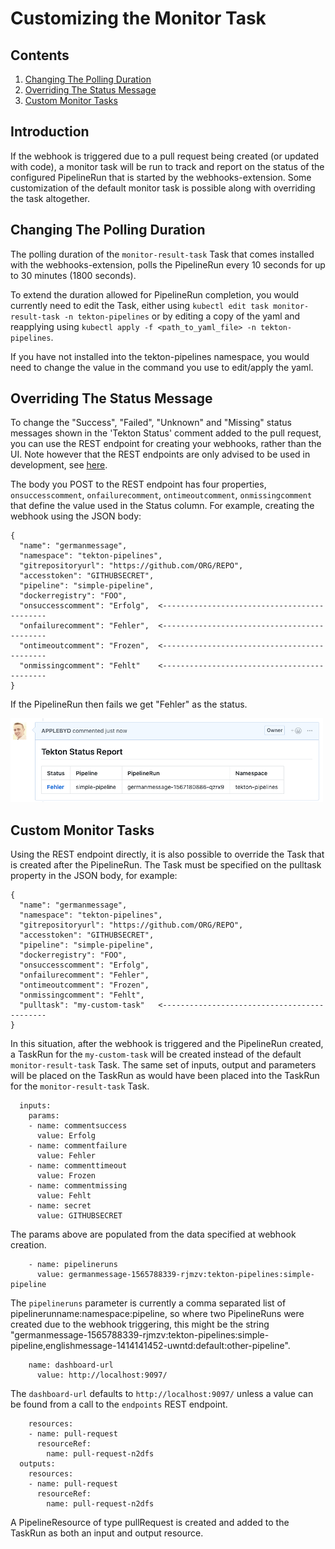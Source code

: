 # Customizing the Monitor Task

## Contents

1. [Changing The Polling Duration](#changing-the-polling-duration)
2. [Overriding The Status Message](#overriding-the-status-message)
3. [Custom Monitor Tasks](#custom-monitor-tasks)

## Introduction

If the webhook is triggered due to a pull request being created (or updated with code), a monitor task will be run to track and report on the status of the configured PipelineRun that is started by the webhooks-extension.  Some customization of the default monitor task is possible along with overriding the task altogether.


## Changing The Polling Duration

The polling duration of the `monitor-result-task` Task that comes installed with the webhooks-extension, polls the PipelineRun every 10 seconds for up to 30 minutes (1800 seconds).

To extend the duration allowed for PipelineRun completion, you would currently need to edit the Task, either using `kubectl edit task monitor-result-task -n tekton-pipelines` or by editing a copy of the yaml and reapplying using `kubectl apply -f <path_to_yaml_file> -n tekton-pipelines`.

If you have not installed into the tekton-pipelines namespace, you would need to change the value in the command you use to edit/apply the yaml.


## Overriding The Status Message

To change the "Success", "Failed", "Unknown" and "Missing" status messages shown in the 'Tekton Status' comment added to the pull request, you can use the REST endpoint for creating your webhooks, rather than the UI.  Note however that the REST endpoints are only advised to be used in development, see [here](../DevelopmentAPIs.md).

The body you POST to the REST endpoint has four properties, `onsuccesscomment`, `onfailurecomment`, `ontimeoutcomment`, `onmissingcomment` that define the value used in the Status column.  For example, creating the webhook using the JSON body:

```
{
  "name": "germanmessage",
  "namespace": "tekton-pipelines",
  "gitrepositoryurl": "https://github.com/ORG/REPO",
  "accesstoken": "GITHUBSECRET",
  "pipeline": "simple-pipeline",
  "dockerregistry": "FOO",
  "onsuccesscomment": "Erfolg",  <--------------------------------------------
  "onfailurecomment": "Fehler",  <--------------------------------------------
  "ontimeoutcomment": "Frozen",  <--------------------------------------------
  "onmissingcomment": "Fehlt"    <--------------------------------------------
}
```

If the PipelineRun then fails we get "Fehler" as the status.

![German failure comment](./images/germanComment.png?raw=true "German failure comment on GitHub pull request")


## Custom Monitor Tasks

Using the REST endpoint directly, it is also possible to override the Task that is created after the PipelineRun.  The Task must be specified on the pulltask property in the JSON body, for example:

```
{
  "name": "germanmessage",
  "namespace": "tekton-pipelines",
  "gitrepositoryurl": "https://github.com/ORG/REPO",
  "accesstoken": "GITHUBSECRET",
  "pipeline": "simple-pipeline",
  "dockerregistry": "FOO",
  "onsuccesscomment": "Erfolg",
  "onfailurecomment": "Fehler",
  "ontimeoutcomment": "Frozen",
  "onmissingcomment": "Fehlt",
  "pulltask": "my-custom-task"   <--------------------------------------------
}
```

In this situation, after the webhook is triggered and the PipelineRun created, a TaskRun for the `my-custom-task` will be created instead of the default `monitor-result-task` Task.  The same set of inputs, output and parameters will be placed on the TaskRun as would have been placed into the TaskRun for the  `monitor-result-task` Task.

```
  inputs:
    params:
    - name: commentsuccess
      value: Erfolg
    - name: commentfailure
      value: Fehler
    - name: commenttimeout
      value: Frozen
    - name: commentmissing
      value: Fehlt
    - name: secret
      value: GITHUBSECRET
```

The params above are populated from the data specified at webhook creation.

```
    - name: pipelineruns
      value: germanmessage-1565788339-rjmzv:tekton-pipelines:simple-pipeline
```

The `pipelineruns` parameter is currently a comma separated list of pipelinerunname:namespace:pipeline, so where two PipelineRuns were created due to the webhook triggering, this might be the string "germanmessage-1565788339-rjmzv:tekton-pipelines:simple-pipeline,englishmessage-1414141452-uwntd:default:other-pipeline".

``` 
    name: dashboard-url
      value: http://localhost:9097/
```

The `dashboard-url` defaults to `http://localhost:9097/` unless a value can be found from a call to the `endpoints` REST endpoint.

```
    resources:
    - name: pull-request
      resourceRef:
        name: pull-request-n2dfs
  outputs:
    resources:
    - name: pull-request
      resourceRef:
        name: pull-request-n2dfs
```

A PipelineResource of type pullRequest is created and added to the TaskRun as both an input and output resource.